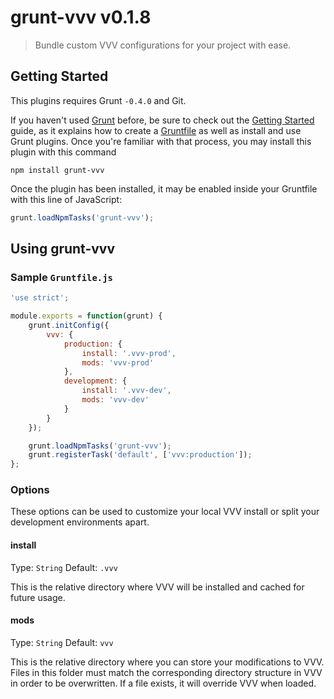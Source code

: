 # grunt-vvv v0.1.8

> Bundle custom VVV configurations for your project with ease.

## Getting Started
This plugins requires Grunt `-0.4.0` and Git.

If you haven't used [Grunt](http://gruntjs.com/) before, be sure to check out the [Getting Started](http://gruntjs.com/getting-started) guide, as it explains how to create a [Gruntfile](http://gruntjs.com/sample-gruntfile) as well as install and use Grunt plugins. Once you're familiar with that process, you may install this plugin with this command

```shell
npm install grunt-vvv
```

Once the plugin has been installed, it may be enabled inside your Gruntfile with this line of JavaScript:

```js
grunt.loadNpmTasks('grunt-vvv');
```

## Using grunt-vvv

### Sample `Gruntfile.js`

```js
'use strict';

module.exports = function(grunt) {
	grunt.initConfig({
		vvv: {
			production: {
				install: '.vvv-prod',
				mods: 'vvv-prod'
			},
			development: {
				install: '.vvv-dev',
				mods: 'vvv-dev'
			}
		}
	});

	grunt.loadNpmTasks('grunt-vvv');
	grunt.registerTask('default', ['vvv:production']);
};
```

### Options

These options can be used to customize your local VVV install or split your development environments apart.

#### install

Type: `String`
Default: `.vvv`

This is the relative directory where VVV will be installed and cached for future usage.

#### mods

Type: `String`
Default: `vvv`

This is the relative directory where you can store your modifications to VVV. Files in this folder must match the corresponding directory structure in VVV in order to be overwritten. If a file exists, it will override VVV when loaded.
